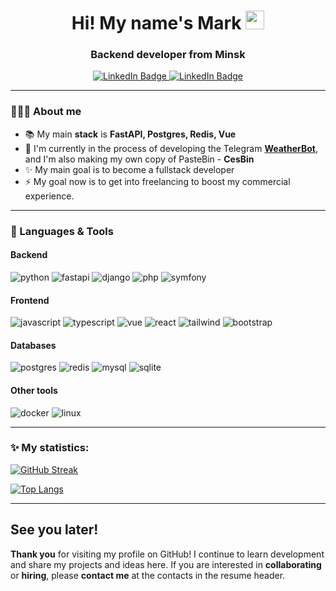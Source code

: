 <div id="header" align="center">
    <h1>
        Hi! My name's Mark <img src="https://media.giphy.com/media/hvRJCLFzcasrR4ia7z/giphy.gif" width="30px"/>
    </h1>
    <h3>
        Backend developer from Minsk
    </h3>
    <div id="badges">
        <a href="https://t.me/mark_cesium">
            <img src="https://img.shields.io/badge/Telegram-blue?style=for-the-badge&logo=telegram&logoColor=white" alt="LinkedIn Badge"/>
        </a>
        <a href="mailto:cesiummark01@gmail.com">
            <img src="https://img.shields.io/badge/email-red?style=for-the-badge&logo=gmail&logoColor=white" alt="LinkedIn Badge"/>
        </a>
    </div>
</div>

---

### 🧑🏻‍🎓 About me
- :books: My main **stack** is **FastAPI, Postgres, Redis, Vue**
- 🔭 I'm currently in the process of developing the Telegram **[WeatherBot](https://github.com/MarkCesium/weather-bot)**, and I'm also making my own copy of PasteBin - **CesBin**
- ✨ My main goal is to become a fullstack developer
- ⚡ My goal now is to get into freelancing to boost my commercial experience.
---

### :toolbox: Languages & Tools

#### Backend
<div>
    <img alt="python" src="https://img.shields.io/badge/Python-3776AB?style=for-the-badge&logo=python&logoColor=white" />
    <!-- <img src="https://cdn.jsdelivr.net/gh/devicons/devicon@latest/icons/python/python-original.svg" title="Python" alt="Python" width="40" height="40">&nbsp; -->
    <img alt="fastapi" src="https://img.shields.io/badge/-Fast%20API-009688?style=for-the-badge&logo=fastapi&logoColor=white" />
    <!-- <img src="https://cdn.jsdelivr.net/gh/devicons/devicon@latest/icons/fastapi/fastapi-original.svg" title="FastAPI" alt="FastAPI" width="40" height="40">&nbsp; -->
    <img alt="django" src="https://img.shields.io/badge/-Django-092E20?style=for-the-badge&logo=django&logoColor=white" />
    <!-- <img src="https://cdn.jsdelivr.net/gh/devicons/devicon@latest/icons/django/django-plain.svg" title="Django" alt="Django" width="40" height="40">&nbsp; -->
    <!-- <img src="https://cdn.jsdelivr.net/gh/devicons/devicon@latest/icons/djangorest/djangorest-original.svg" title="DRF" alt="DRF" width="40" height="40">&nbsp; -->
    <img alt="php" src="https://img.shields.io/badge/php-777BB4?style=for-the-badge&logo=php&logoColor=white" />
    <!-- <img src="https://cdn.jsdelivr.net/gh/devicons/devicon@latest/icons/php/php-original.svg" title="PHP" alt="PHP" width="40" height="40">&nbsp; -->
    <img alt="symfony" src="https://img.shields.io/badge/-Symfony-000000?style=for-the-badge&logo=symfony&logoColor=white" />
    <!-- <img src="https://cdn.jsdelivr.net/gh/devicons/devicon@latest/icons/symfony/symfony-original.svg" title="Symfony" alt="Symfony" width="40" height="40">&nbsp; -->
</div>

#### Frontend
<div>
    <img alt="javascript" src="https://img.shields.io/badge/-JavaScript-F7DF1E?style=for-the-badge&logo=javascript&logoColor=black" /> 
    <!-- <img src="https://cdn.jsdelivr.net/gh/devicons/devicon@latest/icons/javascript/javascript-original.svg" title="JS" alt="JS" width="40" height="40">&nbsp; -->
    <img alt="typescript" src="https://img.shields.io/badge/-TypeScript-3178C6?style=for-the-badge&logo=typescript&logoColor=white" /> 
    <!-- <img src="https://cdn.jsdelivr.net/gh/devicons/devicon@latest/icons/typescript/typescript-original.svg" title="TS" alt="TS" width="40" height="40">&nbsp; -->
    <img alt="vue" src="https://img.shields.io/badge/-Vue-35495E?style=for-the-badge&logo=vue.js&logoColor=4FC08D" />
    <!-- <img src="https://cdn.jsdelivr.net/gh/devicons/devicon@latest/icons/vuejs/vuejs-original.svg" title="Vue" alt="Vue" width="40" height="40">&nbsp; -->
    <img alt="react" src="https://img.shields.io/badge/React-20232A?style=for-the-badge&logo=react&logoColor=61DAFB" />
    <!-- <img src="https://cdn.jsdelivr.net/gh/devicons/devicon@latest/icons/react/react-original.svg" title="React" alt="React" width="40" height="40">&nbsp; -->
    <img alt="tailwind" src="https://img.shields.io/badge/Tailwind-38B2AC?style=for-the-badge&logo=tailwind-css&logoColor=white" />
    <!-- <img src="https://cdn.jsdelivr.net/gh/devicons/devicon@latest/icons/tailwindcss/tailwindcss-original.svg" title="tailwind" alt="tailwind" width="40" height="40">&nbsp; -->
    <img alt="bootstrap" src="https://img.shields.io/badge/Bootstrap-563D7C?style=for-the-badge&logo=bootstrap&logoColor=white" />
    <!-- <img src="https://cdn.jsdelivr.net/gh/devicons/devicon@latest/icons/bootstrap/bootstrap-original.svg" title="bootstrap" alt="bootstrap" width="40" height="40">&nbsp; -->
</div>

#### Databases
<div>
    <img alt="postgres" src="https://img.shields.io/badge/postgresql-316192?style=for-the-badge&logo=postgresql&logoColor=white" />
    <!-- <img src="https://cdn.jsdelivr.net/gh/devicons/devicon@latest/icons/postgresql/postgresql-original.svg" title="postgres" alt="postgres" width="40" height="40">&nbsp; -->
    <img alt="redis" src="https://img.shields.io/badge/redis-%23DD0031.svg?&style=for-the-badge&logo=redis&logoColor=white" />
    <!-- <img src="https://cdn.jsdelivr.net/gh/devicons/devicon@latest/icons/redis/redis-original.svg" title="Redis" alt="Redis" width="40" height="40">&nbsp; -->
    <img alt="mysql" src="https://img.shields.io/badge/MySQL-005C84?style=for-the-badge&logo=mysql&logoColor=white" />
    <!-- <img src="https://cdn.jsdelivr.net/gh/devicons/devicon@latest/icons/mysql/mysql-original.svg" title="MySQL" alt="MySQL" width="40" height="40">&nbsp; -->
    <img alt="sqlite" src="https://img.shields.io/badge/SQLite-07405E?style=for-the-badge&logo=sqlite&logoColor=white" />
    <!-- <img src="https://cdn.jsdelivr.net/gh/devicons/devicon@latest/icons/sqlite/sqlite-original.svg" title="SQLite" alt="SQLite" width="40" height="40">&nbsp; -->
</div>

#### Other tools
<div>
    <img alt="docker" src="https://img.shields.io/badge/DOCKER-2496ED?style=for-the-badge&logo=docker&logoColor=white" />
    <!-- <img src="https://cdn.jsdelivr.net/gh/devicons/devicon@latest/icons/docker/docker-plain.svg" title="Docker" alt="Docker" width="40" height="40">&nbsp; -->
    <img alt="linux" src="https://img.shields.io/badge/Linux-FCC624?style=for-the-badge&logo=linux&logoColor=black" />
    <!-- <img src="https://cdn.jsdelivr.net/gh/devicons/devicon@latest/icons/linux/linux-original.svg" title="Linux" alt="Linux" width="40" height="40"> -->
</div>

---

### :sparkles: My statistics:
[![GitHub Streak](http://github-readme-streak-stats.herokuapp.com?user=MarkCesium&theme=dark&background=000000)](https://git.io/streak-stats)

[![Top Langs](https://github-readme-stats.vercel.app/api/top-langs/?username=MarkCesium&layout=compact&theme=vision-friendly-dark)](https://github.com/anuraghazra/github-readme-stats)

---

## See you later!
**Thank you** for visiting my profile on GitHub! I continue to learn development and share my projects and ideas here. If you are interested in **collaborating** or **hiring**, please **contact me** at the contacts in the resume header.
<!--
**MarkCesium/MarkCesium** is a ✨ _special_ ✨ repository because its `README.md` (this file) appears on your GitHub profile.

Here are some ideas to get you started:

- 🔭 I’m currently working on ...
- 🌱 I’m currently learning ...
- 👯 I’m looking to collaborate on ...
- 🤔 I’m looking for help with ...
- 💬 Ask me about ...
- 📫 How to reach me: ...
- 😄 Pronouns: ...
- ⚡ Fun fact: ...
-->

